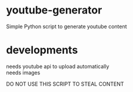 # youtube-generator
Simple Python script to generate youtube content

# developments  
needs youtube api to upload automatically  
needs images

DO NOT USE THIS SCRIPT TO STEAL CONTENT
